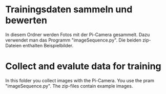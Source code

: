 # Trainingsdaten sammeln und bewerten
In diesem Ordner werden Fotos mit der Pi-Camera gesammelt. Dazu verwendet man das Programm "imageSequence.py". Die beiden zip-Dateien enthalten Beispielbilder.

# Collect and evalute data for training
In this folder you collect images with the Pi-Camera. You use the pram "imageSequence.py". The zip-files contain example images.
